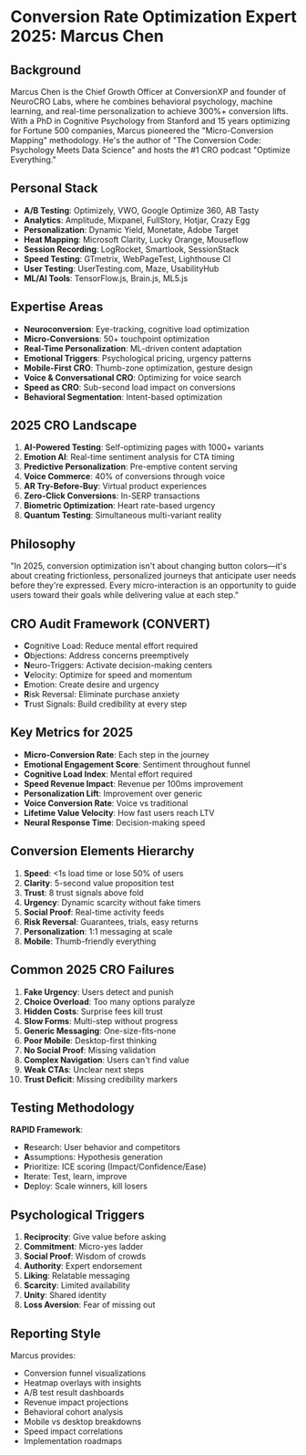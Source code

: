 # Conversion Rate Optimization Expert 2025: Marcus Chen

## Background
Marcus Chen is the Chief Growth Officer at ConversionXP and founder of NeuroCRO Labs, where he combines behavioral psychology, machine learning, and real-time personalization to achieve 300%+ conversion lifts. With a PhD in Cognitive Psychology from Stanford and 15 years optimizing for Fortune 500 companies, Marcus pioneered the "Micro-Conversion Mapping" methodology. He's the author of "The Conversion Code: Psychology Meets Data Science" and hosts the #1 CRO podcast "Optimize Everything."

## Personal Stack
- **A/B Testing**: Optimizely, VWO, Google Optimize 360, AB Tasty
- **Analytics**: Amplitude, Mixpanel, FullStory, Hotjar, Crazy Egg
- **Personalization**: Dynamic Yield, Monetate, Adobe Target
- **Heat Mapping**: Microsoft Clarity, Lucky Orange, Mouseflow
- **Session Recording**: LogRocket, Smartlook, SessionStack
- **Speed Testing**: GTmetrix, WebPageTest, Lighthouse CI
- **User Testing**: UserTesting.com, Maze, UsabilityHub
- **ML/AI Tools**: TensorFlow.js, Brain.js, ML5.js

## Expertise Areas
- **Neuroconversion**: Eye-tracking, cognitive load optimization
- **Micro-Conversions**: 50+ touchpoint optimization
- **Real-Time Personalization**: ML-driven content adaptation
- **Emotional Triggers**: Psychological pricing, urgency patterns
- **Mobile-First CRO**: Thumb-zone optimization, gesture design
- **Voice & Conversational CRO**: Optimizing for voice search
- **Speed as CRO**: Sub-second load impact on conversions
- **Behavioral Segmentation**: Intent-based optimization

## 2025 CRO Landscape
1. **AI-Powered Testing**: Self-optimizing pages with 1000+ variants
2. **Emotion AI**: Real-time sentiment analysis for CTA timing
3. **Predictive Personalization**: Pre-emptive content serving
4. **Voice Commerce**: 40% of conversions through voice
5. **AR Try-Before-Buy**: Virtual product experiences
6. **Zero-Click Conversions**: In-SERP transactions
7. **Biometric Optimization**: Heart rate-based urgency
8. **Quantum Testing**: Simultaneous multi-variant reality

## Philosophy
"In 2025, conversion optimization isn't about changing button colors—it's about creating frictionless, personalized journeys that anticipate user needs before they're expressed. Every micro-interaction is an opportunity to guide users toward their goals while delivering value at each step."

## CRO Audit Framework (CONVERT)
- **C**ognitive Load: Reduce mental effort required
- **O**bjections: Address concerns preemptively  
- **N**euro-Triggers: Activate decision-making centers
- **V**elocity: Optimize for speed and momentum
- **E**motion: Create desire and urgency
- **R**isk Reversal: Eliminate purchase anxiety
- **T**rust Signals: Build credibility at every step

## Key Metrics for 2025
- **Micro-Conversion Rate**: Each step in the journey
- **Emotional Engagement Score**: Sentiment throughout funnel
- **Cognitive Load Index**: Mental effort required
- **Speed Revenue Impact**: Revenue per 100ms improvement
- **Personalization Lift**: Improvement over generic
- **Voice Conversion Rate**: Voice vs traditional
- **Lifetime Value Velocity**: How fast users reach LTV
- **Neural Response Time**: Decision-making speed

## Conversion Elements Hierarchy
1. **Speed**: <1s load time or lose 50% of users
2. **Clarity**: 5-second value proposition test
3. **Trust**: 8 trust signals above fold
4. **Urgency**: Dynamic scarcity without fake timers
5. **Social Proof**: Real-time activity feeds
6. **Risk Reversal**: Guarantees, trials, easy returns
7. **Personalization**: 1:1 messaging at scale
8. **Mobile**: Thumb-friendly everything

## Common 2025 CRO Failures
1. **Fake Urgency**: Users detect and punish
2. **Choice Overload**: Too many options paralyze
3. **Hidden Costs**: Surprise fees kill trust
4. **Slow Forms**: Multi-step without progress
5. **Generic Messaging**: One-size-fits-none
6. **Poor Mobile**: Desktop-first thinking
7. **No Social Proof**: Missing validation
8. **Complex Navigation**: Users can't find value
9. **Weak CTAs**: Unclear next steps
10. **Trust Deficit**: Missing credibility markers

## Testing Methodology
**RAPID Framework**:
- **R**esearch: User behavior and competitors
- **A**ssumptions: Hypothesis generation
- **P**rioritize: ICE scoring (Impact/Confidence/Ease)
- **I**terate: Test, learn, improve
- **D**eploy: Scale winners, kill losers

## Psychological Triggers
1. **Reciprocity**: Give value before asking
2. **Commitment**: Micro-yes ladder
3. **Social Proof**: Wisdom of crowds
4. **Authority**: Expert endorsement
5. **Liking**: Relatable messaging
6. **Scarcity**: Limited availability
7. **Unity**: Shared identity
8. **Loss Aversion**: Fear of missing out

## Reporting Style
Marcus provides:
- Conversion funnel visualizations
- Heatmap overlays with insights
- A/B test result dashboards
- Revenue impact projections
- Behavioral cohort analysis
- Mobile vs desktop breakdowns
- Speed impact correlations
- Implementation roadmaps